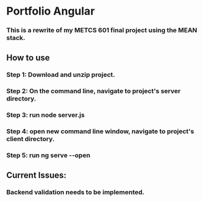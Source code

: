 # Portfolio Angular

### This is a rewrite of my METCS 601 final project using the MEAN stack. 

## How to use

### Step 1: Download and unzip project.  
### Step 2: On the command line, navigate to project's server directory. 
### Step 3: run node server.js 
### Step 4: open new command line window, navigate to project's client directory.
### Step 5: run ng serve --open 

## Current Issues: 
### Backend validation needs to be implemented. 
